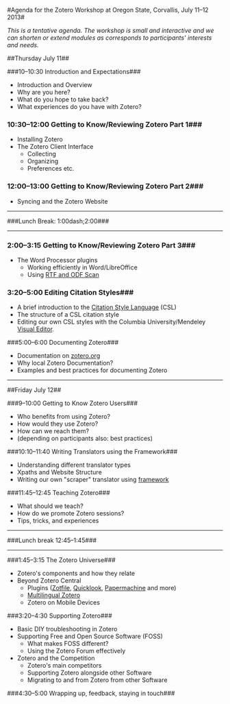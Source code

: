 
#Agenda for the Zotero Workshop at Oregon State, Corvallis, July 11&ndash;12 2013#

*This is a tentative agenda. The workshop is small and interactive and we can shorten or extend modules as corresponds to participants' interests and needs.* 

##Thursday July 11##

###10&ndash;10:30 Introduction and Expectations###
* Introduction and Overview
* Why are you here?
* What do you hope to take back?
* What experiences do you have with Zotero?

### 10:30&ndash;12:00 Getting to Know/Reviewing Zotero Part 1###
* Installing Zotero
* The Zotero Client Interface
	+ Collecting
	+ Organizing
	+ Preferences etc.

### 12:00&ndash;13:00 Getting to Know/Reviewing Zotero Part 2###
* Syncing and the Zotero Website

*** 
###Lunch Break: 1:00dash;2:00###
***
### 2:00&ndash;3:15 Getting to Know/Reviewing Zotero Part 3###
* The Word Processor plugins
	+ Working efficiently in Word/LibreOffice
	+ Using [RTF and ODF Scan](http://zotero-odf-scan.github.io/zotero-odf-scan/)


### 3:20&ndash;5:00 Editing Citation Styles###
* A brief introduction to the [Citation Style Language](http://citationstyles.org/) (CSL)
* The structure of a CSL citation style
* Editing our own CSL styles with the Columbia University/Mendeley [Visual Editor](http://editor.citationstyles.org/about/).

###5:00&ndash;6:00 Documenting Zotero###
* Documentation on [zotero.org](http://http://www.zotero.org/support)
* Why local Zotero Documentation?
* Examples and best practices for documenting Zotero


***
##Friday July 12##

###9&ndash;10:00 Getting to Know Zotero Users###
* Who benefits from using Zotero?
* How would they use Zotero?
* How can we reach them?
* (depending on participants also: best practices)

###10:10&ndash;11:40 Writing Translators using the Framework###
* Understanding different translator types
* Xpaths and Website Structure
* Writing our own "scraper" translator using [framework](http://www.zotero.org/support/dev/translators/framework)

###11:45&ndash;12:45 Teaching Zotero###
* What should we teach?
* How do we promote Zotero sessions?
* Tips, tricks, and experiences


***
###Lunch break 12:45&ndash;1:45###
***

###1:45&ndash;3:15 The Zotero Universe###
* Zotero's components and how they relate
* Beyond Zotero Central
	+ Plugins ([Zotfile](http://www.columbia.edu/~jpl2136/zotfile.html), [Quicklook](https://addons.mozilla.org/en-US/firefox/addon/zoteroquicklook/), [Papermachine](http://chrisjr.github.com/papermachines/) and more)
	+ [Multilingual Zotero](http://citationstylist.org/)
	+ Zotero on Mobile Devices

###3:20&ndash;4:30 Supporting Zotero###
* Basic DIY troubleshooting in Zotero
* Supporting Free and Open Source Software (FOSS)
	+ What makes FOSS different?
	+ Using the Zotero Forum effectively
* Zotero and the Competition
	+ Zotero's main competitors
	+ Supporting Zotero alongside other Software
	+ Migrating to and from Zotero from other Software

###4:30&ndash;5:00 Wrapping up, feedback, staying in touch###
